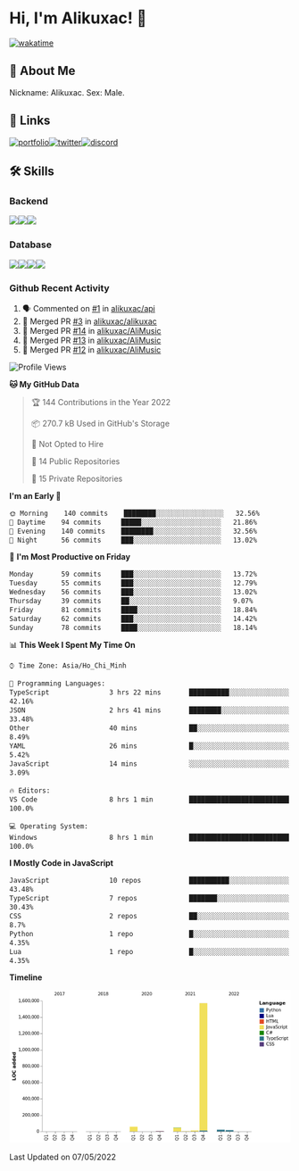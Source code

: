 # Hi, I'm Alikuxac! 👋
[![wakatime](https://wakatime.com/badge/user/f351a39f-05c3-4440-84c7-6444ba23d95e.svg)](https://wakatime.com/@alikuxac)
## 🚀 About Me
Nickname: Alikuxac.
Sex: Male.

## 🔗 Links
[![portfolio][portfolio-badge]][website-link][![twitter][twitter-badge]][twitter-link][![discord][discord-badge]][discord-link]

## 🛠 Skills
<!---### Frontend--->

### Backend
[![](https://img.shields.io/badge/C%23-239120?style=for-the-badge&logo=c-sharp&logoColor=white)]()[![](https://img.shields.io/badge/JavaScript-F7DF1E?style=for-the-badge&logo=javascript&logoColor=black)]()[![](https://img.shields.io/badge/TypeScript-007ACC?style=for-the-badge&logo=typescript&logoColor=white)]()
### Database
[![](https://img.shields.io/badge/MySQL-00000F?style=for-the-badge&logo=mysql&logoColor=white)]()[![](https://img.shields.io/badge/MongoDB-4EA94B?style=for-the-badge&logo=mongodb&logoColor=white)]()[![](https://img.shields.io/badge/PostgreSQL-316192?style=for-the-badge&logo=postgresql&logoColor=white)]()[![](https://img.shields.io/badge/Redis-D82C20?style=for-the-badge&logo=RedislogoColor=white)]()
<!---### Tools--->

<!---### Framework--->

### Github Recent Activity
<!--START_SECTION:activity-->
1. 🗣 Commented on [#1](https://github.com/alikuxac/api/issues/1) in [alikuxac/api](https://github.com/alikuxac/api)
2. 🎉 Merged PR [#3](https://github.com/alikuxac/alikuxac/pull/3) in [alikuxac/alikuxac](https://github.com/alikuxac/alikuxac)
3. 🎉 Merged PR [#14](https://github.com/alikuxac/AliMusic/pull/14) in [alikuxac/AliMusic](https://github.com/alikuxac/AliMusic)
4. 🎉 Merged PR [#13](https://github.com/alikuxac/AliMusic/pull/13) in [alikuxac/AliMusic](https://github.com/alikuxac/AliMusic)
5. 🎉 Merged PR [#12](https://github.com/alikuxac/AliMusic/pull/12) in [alikuxac/AliMusic](https://github.com/alikuxac/AliMusic)
<!--END_SECTION:activity-->

<!--START_SECTION:waka-->
![Profile Views](http://img.shields.io/badge/Profile%20Views-121-blue)

**🐱 My GitHub Data** 

> 🏆 144 Contributions in the Year 2022
 > 
> 📦 270.7 kB Used in GitHub's Storage 
 > 
> 🚫 Not Opted to Hire
 > 
> 📜 14 Public Repositories 
 > 
> 🔑 15 Private Repositories  
 > 
**I'm an Early 🐤** 

```text
🌞 Morning    140 commits    ████████░░░░░░░░░░░░░░░░░   32.56% 
🌆 Daytime    94 commits     █████░░░░░░░░░░░░░░░░░░░░   21.86% 
🌃 Evening    140 commits    ████████░░░░░░░░░░░░░░░░░   32.56% 
🌙 Night      56 commits     ███░░░░░░░░░░░░░░░░░░░░░░   13.02%

```
📅 **I'm Most Productive on Friday** 

```text
Monday       59 commits     ███░░░░░░░░░░░░░░░░░░░░░░   13.72% 
Tuesday      55 commits     ███░░░░░░░░░░░░░░░░░░░░░░   12.79% 
Wednesday    56 commits     ███░░░░░░░░░░░░░░░░░░░░░░   13.02% 
Thursday     39 commits     ██░░░░░░░░░░░░░░░░░░░░░░░   9.07% 
Friday       81 commits     ████░░░░░░░░░░░░░░░░░░░░░   18.84% 
Saturday     62 commits     ███░░░░░░░░░░░░░░░░░░░░░░   14.42% 
Sunday       78 commits     ████░░░░░░░░░░░░░░░░░░░░░   18.14%

```


📊 **This Week I Spent My Time On** 

```text
⌚︎ Time Zone: Asia/Ho_Chi_Minh

💬 Programming Languages: 
TypeScript               3 hrs 22 mins       ██████████░░░░░░░░░░░░░░░   42.16% 
JSON                     2 hrs 41 mins       ████████░░░░░░░░░░░░░░░░░   33.48% 
Other                    40 mins             ██░░░░░░░░░░░░░░░░░░░░░░░   8.49% 
YAML                     26 mins             █░░░░░░░░░░░░░░░░░░░░░░░░   5.42% 
JavaScript               14 mins             ░░░░░░░░░░░░░░░░░░░░░░░░░   3.09%

🔥 Editors: 
VS Code                  8 hrs 1 min         █████████████████████████   100.0%

💻 Operating System: 
Windows                  8 hrs 1 min         █████████████████████████   100.0%

```

**I Mostly Code in JavaScript** 

```text
JavaScript               10 repos            ██████████░░░░░░░░░░░░░░░   43.48% 
TypeScript               7 repos             ███████░░░░░░░░░░░░░░░░░░   30.43% 
CSS                      2 repos             ██░░░░░░░░░░░░░░░░░░░░░░░   8.7% 
Python                   1 repo              █░░░░░░░░░░░░░░░░░░░░░░░░   4.35% 
Lua                      1 repo              █░░░░░░░░░░░░░░░░░░░░░░░░   4.35%

```


**Timeline**

![Chart not found](https://raw.githubusercontent.com/alikuxac/alikuxac/master/charts/bar_graph.png) 


 Last Updated on 07/05/2022
<!--END_SECTION:waka-->

<!--- Link definition --->
[website-link]: https://alikuxac.xyz/
[twitter-link]: https://twitter.com/alikuxac
[discord-link]: https://discord.gg/8yfv46W
[kofi-link]: https://ko-fi.com/alikuxac
[Facebook]: https://www.facebook.com/anikuxac

[Instagram]: https://www.instagram.com/alikuxac/

<!--- Badgee Imag --->
[portfolio-badge]: https://img.shields.io/badge/my_portfolio-000?style=for-the-badge&logo=ko-fi&logoColor=white
[twitter-badge]: https://img.shields.io/badge/twitter-1DA1F2?style=for-the-badge&logo=twitter&logoColor=white
[discord-badge]: https://img.shields.io/badge/Discord-7289DA?style=for-the-badge&logo=discord&logoColor=white
